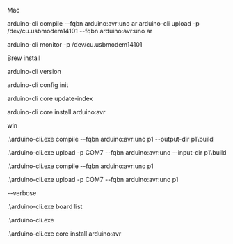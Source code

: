 

Mac 

arduino-cli compile --fqbn arduino:avr:uno ar 
arduino-cli upload -p /dev/cu.usbmodem14101 --fqbn arduino:avr:uno ar 

arduino-cli monitor -p /dev/cu.usbmodem14101 

 

 

Brew install 

arduino-cli version 

arduino-cli config init  

arduino-cli core update-index 

arduino-cli core install arduino:avr 

 

 

win 

 .\arduino-cli.exe compile --fqbn arduino:avr:uno p1 --output-dir p1\build 

.\arduino-cli.exe upload -p COM7 --fqbn arduino:avr:uno --input-dir p1\build 

 

  

 .\arduino-cli.exe compile --fqbn arduino:avr:uno p1 

.\arduino-cli.exe upload -p COM7 --fqbn arduino:avr:uno p1 

 

--verbose 

.\arduino-cli.exe board list 

.\arduino-cli.exe 

.\arduino-cli.exe core install arduino:avr 

 

 

 